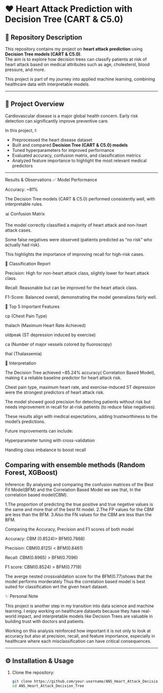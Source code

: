 # ❤️ Heart Attack Prediction with Decision Tree (CART & C5.0)

## 📌 Repository Description  
This repository contains my project on **heart attack prediction** using **Decision Tree models (CART & C5.0)**.  
The aim is to explore how decision trees can classify patients at risk of heart attack based on medical attributes such as age, cholesterol, blood pressure, and more.  

This project is part of my journey into applied machine learning, combining healthcare data with interpretable models.

---

## 🚀 Project Overview  
Cardiovascular disease is a major global health concern. Early risk detection can significantly improve preventive care.  

In this project, I:  
- Preprocessed the heart disease dataset  
- Built and compared **Decision Tree (CART & C5.0) models**  
- Tuned hyperparameters for improved performance  
- Evaluated accuracy, confusion matrix, and classification metrics  
- Analyzed feature importance to highlight the most relevant medical predictors  

---
Results & Observations
✅ Model Performance

Accuracy: ~81%

The Decision Tree models (CART & C5.0) performed consistently well, with interpretable rules.

📊 Confusion Matrix

The model correctly classified a majority of heart attack and non-heart attack cases.

Some false negatives were observed (patients predicted as “no risk” who actually had risk).

This highlights the importance of improving recall for high-risk cases.

🧾 Classification Report

Precision: High for non-heart attack class, slightly lower for heart attack class.

Recall: Reasonable but can be improved for the heart attack class.

F1-Score: Balanced overall, demonstrating the model generalizes fairly well.

🔑 Top 5 Important Features

cp (Chest Pain Type)

thalach (Maximum Heart Rate Achieved)

oldpeak (ST depression induced by exercise)

ca (Number of major vessels colored by fluoroscopy)

thal (Thalassemia)

🔎 Interpretation

The Decision Tree achieved ~85.24% accuracy( Correlation Based Model), making it a reliable baseline predictor for heart attack risk.

Chest pain type, maximum heart rate, and exercise-induced ST depression were the strongest predictors of heart attack risk.

The model showed good precision for detecting patients without risk but needs improvement in recall for at-risk patients (to reduce false negatives).

These results align with medical expectations, adding trustworthiness to the model’s predictions.

Future improvements can include:

Hyperparameter tuning with cross-validation

Handling class imbalance to boost recall

Comparing with ensemble methods (Random Forest, XGBoost)
-----

Inference: By analysing and comparing the confusion matrices of the Best Fit Model(BFM) and the Correlation Based Model we see that,
In the correlation based model(CBM).

1.The proportion of predicting the true positive and true negetive values is the same and more that of the best fit model.
2.The FP values for the CBM are less than the BFM.
3.Also the FN values for the CBM are less than the BFM.

Comparing the Accuracy, Precision and F1 scores of both model

Accuracy: CBM (0.8524)> BFM(0.7868)

Precision: CBM(0.8125) < BFM(0.8461)

Recall: CBM(0.8965) > BFM(0.7096)

F1 score: CBM(0.8524) > BFM(0.7719)

The averge nested crossvalidation score for the BFM(0.77)shows that the model performs morderately Thus the correlation based model is best suited for classification wrt the given heart dataset.

✨ Personal Note

This project is another step in my transition into data science and machine learning.
I enjoy working on healthcare datasets because they have real-world impact, and interpretable models like Decision Trees are valuable in building trust with doctors and patients.

Working on this analysis reinforced how important it is not only to look at accuracy but also at precision, recall, and feature importance, especially in healthcare where each misclassification can have critical consequences.

---

## ⚙️ Installation & Usage  

1. Clone the repository:  
   ```bash
   git clone https://github.com/your-username/ANS_Heart_Attack_Decision_Tree.git
   cd ANS_Heart_Attack_Decision_Tree


